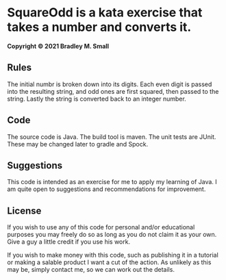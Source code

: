 # SquareOdd is a kata exercise that takes a number and converts it.
**Copyright © 2021 Bradley M. Small**

## **Rules**
The initial numbr is broken down into its digits. Each even digit is passed into the resulting string, and odd ones are first squared, then passed to the string. Lastly the string is converted back to an integer number. 

## **Code**
The source code is Java. The build tool is maven. The unit tests are JUnit. These may be changed later to gradle and Spock.  

## **Suggestions**
This code is intended as an exercise for me to apply my learning of Java. I am quite open to suggestions and recommendations for improvement.

## **License**
If you wish to use any of this code for personal and/or educational purposes you may freely do so as long as you do not claim it as your own. Give a guy a little credit if you use his work.

If you wish to make money with this code, such as publishing it in a tutorial or making a salable product I want a cut of the action. As unlikely as this may be, simply contact me, so we can work out the details.
